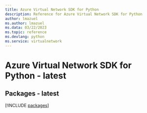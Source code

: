 ```yaml
---
title: Azure Virtual Network SDK for Python
description: Reference for Azure Virtual Network SDK for Python
author: lmazuel
ms.author: lmazuel
ms.data: 03/22/2023
ms.topic: reference
ms.devlang: python
ms.service: virtualnetwork
---
```

# Azure Virtual Network SDK for Python - latest
## Packages - latest
[!INCLUDE [packages](virtual-network-index.md)]